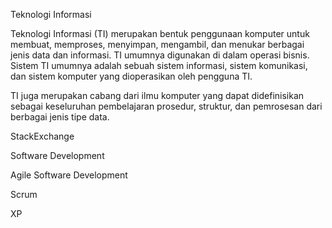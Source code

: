Teknologi Informasi

Teknologi Informasi (TI) merupakan bentuk penggunaan komputer untuk membuat, memproses, menyimpan, mengambil, dan menukar berbagai jenis data dan informasi. TI umumnya digunakan di dalam operasi bisnis. Sistem TI umumnya adalah sebuah sistem informasi, sistem komunikasi, dan sistem komputer yang dioperasikan oleh pengguna TI.

TI juga merupakan cabang dari ilmu komputer yang dapat didefinisikan sebagai keseluruhan pembelajaran prosedur, struktur, dan pemrosesan dari berbagai jenis tipe data.

StackExchange

Software Development

Agile Software Development

Scrum

XP
